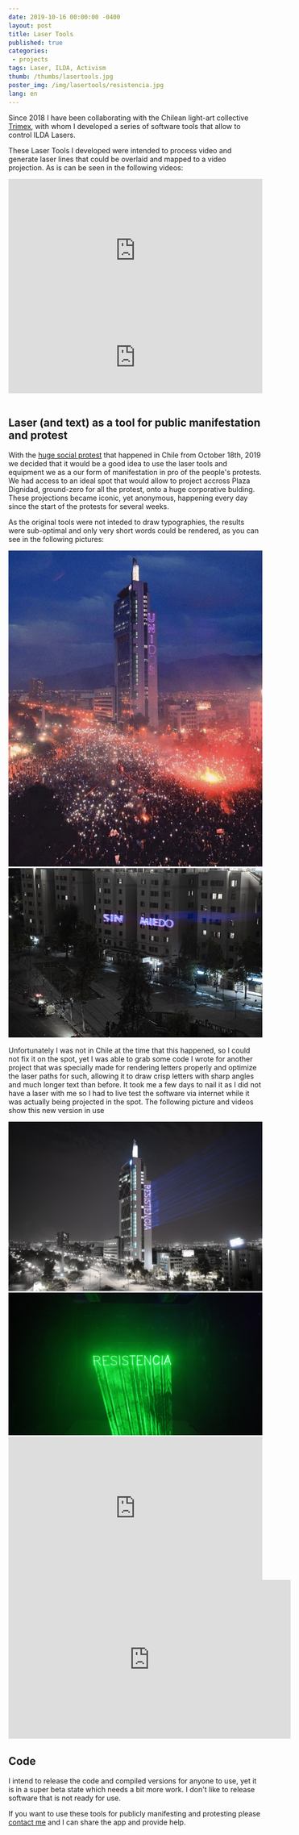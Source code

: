 ```yaml
---
date: 2019-10-16 00:00:00 -0400
layout: post
title: Laser Tools
published: true
categories:
 - projects
tags: Laser, ILDA, Activism
thumb: /thumbs/lasertools.jpg
poster_img: /img/lasertools/resistencia.jpg
lang: en
---
```


Since 2018 I have been collaborating with the Chilean light-art collective [Trimex](https://trimex.cl/), with whom I developed a series of software tools that allow to control ILDA Lasers.

These Laser Tools I developed were intended to process video and generate laser lines that could be overlaid and mapped to a video projection.
As is can be seen in the following videos:

<div style="padding:56.25% 0 0 0;position:relative;"><iframe src="https://player.vimeo.com/video/379093206?color=65c1ac&title=0&byline=0&portrait=0" style="position:absolute;top:0;left:0;width:100%;height:100%;" frameborder="0" allow="autoplay; fullscreen" allowfullscreen></iframe></div><script src="https://player.vimeo.com/api/player.js"></script>
<div style="padding:28.13% 0 0 0;position:relative;"><iframe src="https://player.vimeo.com/video/427470871?title=0&byline=0&portrait=0" style="position:absolute;top:0;left:0;width:100%;height:100%;" frameborder="0" allow="autoplay; fullscreen" allowfullscreen></iframe></div><script src="https://player.vimeo.com/api/player.js"></script>

<br>
<h2> Laser (and text) as a tool for public manifestation and protest</h2>

With the [huge social protest](https://en.wikipedia.org/wiki/2019%E2%80%9320_Chilean_protests) that happened in Chile from October 18th, 2019 we decided that it would be a good idea to use the laser tools and equipment we as a our form of manifestation in pro of the people's protests. We had access to an ideal spot that would allow to project accross Plaza Dignidad, ground-zero for all the protest, onto a huge corporative bulding. These projections became iconic, yet anonymous, happening every day since the start of the protests for several weeks. 

As the original tools were not inteded to draw typographies, the results were sub-optimal and only very short words could be rendered, as you can see in the following pictures:

<img src="/img/lasertools/unidos.jpg">
<img src="/img/lasertools/sinmiedo.jpg">

Unfortunately I was not in Chile at the time that this happened, so I could not fix it on the spot, yet I was able to grab some code I wrote for another project that was specially made for rendering letters properly and optimize the laser paths for such, allowing it to draw crisp letters with sharp angles and much longer text than before. It took me a few days to nail it as I did not have a laser with me so I had to live test the software via internet while it was actually being projected in the spot. 
The following picture and videos show this new version in use

<img src="/img/lasertools/resistencia.jpg">
<img src="/img/lasertools/resistencia2.jpg">
<div style="padding:56.25% 0 0 0;position:relative;"><iframe src="https://player.vimeo.com/video/384540090?color=65c1ac&title=0&byline=0&portrait=0" style="position:absolute;top:0;left:0;width:100%;height:100%;" frameborder="0" allow="autoplay; fullscreen" allowfullscreen></iframe></div><script src="https://player.vimeo.com/api/player.js"></script>
<iframe width="560" height="315" src="https://www.youtube.com/embed/qRZ_FskRnWw" frameborder="0" allow="accelerometer; autoplay; clipboard-write; encrypted-media; gyroscope; picture-in-picture" allowfullscreen></iframe>

<br>
<h2>Code</h2>
I intend to release the code and compiled versions for anyone to use, yet it is in a super beta state which needs a bit more work. I don't like to release software that is not ready for use.

If you want to use these tools for publicly manifesting and protesting please [contact me](https://github.com/roymacdonald/) and I can share the app and provide help.